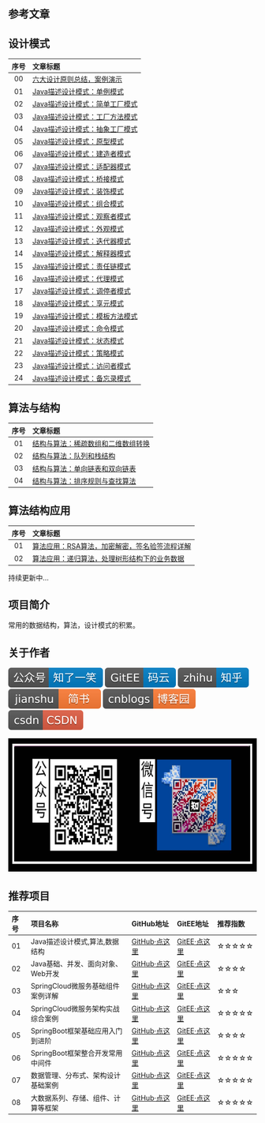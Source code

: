 ## 参考文章

## 设计模式

|序号|文章标题|
|:---:|:---|
|00|[六大设计原则总结，案例演示](https://mp.weixin.qq.com/s/P6UAH9Hrbg1Zng2Y26FvHA)|
|01|[Java描述设计模式：单例模式](https://mp.weixin.qq.com/s/Ry6LZ_18oua5gruTfsaW0A)|
|02|[Java描述设计模式：简单工厂模式](https://mp.weixin.qq.com/s/WV-YzwfRhxd_SYj2MuruXQ)|
|03|[Java描述设计模式：工厂方法模式](https://mp.weixin.qq.com/s/rvu939X8hganV2qhoyyxTg)|
|04|[Java描述设计模式：抽象工厂模式](https://mp.weixin.qq.com/s/WHfLcUSaZmR6vXKRsMecGw)|
|05|[Java描述设计模式：原型模式](https://mp.weixin.qq.com/s/wFDQYV4n1sJ9OCGvZUc42w)|
|06|[Java描述设计模式：建造者模式](https://mp.weixin.qq.com/s/J1rAesIWzEjNGzf521jMxA)|
|07|[Java描述设计模式：适配器模式](https://mp.weixin.qq.com/s/kqHnaADsUBPR5-RrkMrEHA)|
|08|[Java描述设计模式：桥接模式](https://mp.weixin.qq.com/s/L5ZSNqXEkeIvSogewzsatg)|
|09|[Java描述设计模式：装饰模式](https://mp.weixin.qq.com/s/YXmRV7ekT3AwjMTvheNxbw)|
|10|[Java描述设计模式：组合模式](https://mp.weixin.qq.com/s/WjXhOlpdwHcOad3dr8YHqQ)|
|11|[Java描述设计模式：观察者模式](https://mp.weixin.qq.com/s/AErNJ9Zm5DRgxPTcoi6v4A)|
|12|[Java描述设计模式：外观模式](https://mp.weixin.qq.com/s/gSK_rFovj7BntsKeOTDWqw)|
|13|[Java描述设计模式：迭代器模式](https://mp.weixin.qq.com/s/BBiUNUGoJUcXu3u1u9t5MQ)|
|14|[Java描述设计模式：解释器模式](https://mp.weixin.qq.com/s/ioXiiTk_me3EcNgV6ktCpA)|
|15|[Java描述设计模式：责任链模式](https://mp.weixin.qq.com/s/EnVcgnLqv4TCp-c33bR6WA)|
|16|[Java描述设计模式：代理模式](https://mp.weixin.qq.com/s/vb5mNqguPB18VDNjEEIEyw)|
|17|[Java描述设计模式：调停者模式](https://mp.weixin.qq.com/s/xkNQh3J2HCXigDpmBCnjMQ)|
|18|[Java描述设计模式：享元模式](https://mp.weixin.qq.com/s/bfAy2Gh7D3V1OVWnOIQ3nw)|
|19|[Java描述设计模式：模板方法模式](https://mp.weixin.qq.com/s/3oC83nDjQ-ZCGFiyvPGx8w)|
|20|[Java描述设计模式：命令模式](https://mp.weixin.qq.com/s/VjaohnOgCNHaPEIFq7FNgw)|
|21|[Java描述设计模式：状态模式](https://mp.weixin.qq.com/s/HXhX1ywAKp3UPKVK0zHvYA)|
|22|[Java描述设计模式：策略模式](https://mp.weixin.qq.com/s/kBiDvJf7Qgha8jZSJ_eAhA)|
|23|[Java描述设计模式：访问者模式](https://mp.weixin.qq.com/s/etCs6BSm6ZIHucQdXrvmGQ)|
|24|[Java描述设计模式：备忘录模式](https://mp.weixin.qq.com/s/TXC1TagrSpCWPjXh2b_kkQ)|

## 算法与结构

|序号|文章标题|
|:---:|:---|
|01|[结构与算法：稀疏数组和二维数组转换](https://mp.weixin.qq.com/s/KJFZTnbFBdm1HHNKql_KsA)|
|02|[结构与算法：队列和栈结构](https://mp.weixin.qq.com/s/-P48jr-0RUtUelbZjaDlNg)|
|03|[结构与算法：单向链表和双向链表](https://mp.weixin.qq.com/s/LFKkH7pKwWABD_PJAHOnoQ)|
|04|[结构与算法：排序规则与查找算法](https://mp.weixin.qq.com/s/3nrTcEKvjQrSL8ra9MqrWQ)|

## 算法结构应用

|序号|文章标题|
|:---:|:---|
|01|[算法应用：RSA算法，加密解密，签名验签流程详解](https://mp.weixin.qq.com/s/GNxbnkuPFXSvDrLODU8kVg)|
|02|[算法应用：递归算法，处理树形结构下的业务数据](https://mp.weixin.qq.com/s/KSTHZ3YAe5HxBoM-CbFe9A)|

持续更新中...

## 项目简介

常用的数据结构，算法，设计模式的积累。

## 关于作者
<p align="left">
<img src="https://raw.githubusercontent.com/cicadasmile/blog-article-catalog/d9affbe553a2f8bb9df59e54eeac691b67969328/blog-image/gzhinfo.svg" alt="公众号">
<a href="https://gitee.com/cicadasmile"><img src="https://raw.githubusercontent.com/cicadasmile/blog-article-catalog/c17c866e6960b743e3c350be35bb76cf1fe5bf29/blog-image/gitee.svg" alt="码云"></a>
<a href="https://www.zhihu.com/people/cicadasmile/columns"><img src="https://raw.githubusercontent.com/cicadasmile/blog-article-catalog/1c25aa84f894b441e34ef86b6335c451bec32cae/blog-image/zhihu.svg" alt="知乎"></a>
<a href="https://www.jianshu.com/u/5a26c8e51f73"><img src="https://raw.githubusercontent.com/cicadasmile/blog-article-catalog/d9affbe553a2f8bb9df59e54eeac691b67969328/blog-image/jianshu.svg" alt="简书"></a>
<a href="https://www.cnblogs.com/cicada-smile/"><img src="https://raw.githubusercontent.com/cicadasmile/blog-article-catalog/d9affbe553a2f8bb9df59e54eeac691b67969328/blog-image/bky.svg" alt="博客园"></a>
<a href="https://blog.csdn.net/cicada_smile"><img src="https://raw.githubusercontent.com/cicadasmile/blog-article-catalog/d9affbe553a2f8bb9df59e54eeac691b67969328/blog-image/csdn.svg" alt="CSDN"></a>
</p>

<img width="700px" height="270px" src="https://raw.githubusercontent.com/cicadasmile/blog-article-catalog/master/blog-image/img-gz.jpg"/><br/>


## 推荐项目

|序号|项目名称|GitHub地址|GitEE地址|推荐指数|
|:---|:---|:---|:---|:---|
|01|Java描述设计模式,算法,数据结构|[GitHub·点这里](https://github.com/cicadasmile/model-arithmetic-parent)|[GitEE·点这里](https://gitee.com/cicadasmile/model-arithmetic-parent)|☆☆☆☆☆|
|02|Java基础、并发、面向对象、Web开发|[GitHub·点这里](https://github.com/cicadasmile/java-base-parent)|[GitEE·点这里](https://gitee.com/cicadasmile/java-base-parent)|☆☆☆☆|
|03|SpringCloud微服务基础组件案例详解|[GitHub·点这里](https://github.com/cicadasmile/spring-cloud-base)|[GitEE·点这里](https://gitee.com/cicadasmile/spring-cloud-base)|☆☆☆|
|04|SpringCloud微服务架构实战综合案例|[GitHub·点这里](https://github.com/cicadasmile/husky-spring-cloud)|[GitEE·点这里](https://gitee.com/cicadasmile/husky-spring-cloud)|☆☆☆☆☆|
|05|SpringBoot框架基础应用入门到进阶|[GitHub·点这里](https://github.com/cicadasmile/spring-boot-base)|[GitEE·点这里](https://gitee.com/cicadasmile/spring-boot-base)|☆☆☆☆|
|06|SpringBoot框架整合开发常用中间件|[GitHub·点这里](https://github.com/cicadasmile/middle-ware-parent)|[GitEE·点这里](https://gitee.com/cicadasmile/middle-ware-parent)|☆☆☆☆☆|
|07|数据管理、分布式、架构设计基础案例|[GitHub·点这里](https://github.com/cicadasmile/data-manage-parent)|[GitEE·点这里](https://gitee.com/cicadasmile/data-manage-parent)|☆☆☆☆☆|
|08|大数据系列、存储、组件、计算等框架|[GitHub·点这里](https://github.com/cicadasmile/big-data-parent)|[GitEE·点这里](https://gitee.com/cicadasmile/big-data-parent)|☆☆☆☆☆|

